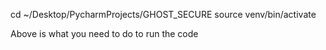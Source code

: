 cd ~/Desktop/PycharmProjects/GHOST_SECURE
source venv/bin/activate

Above is what you need to do to run the code
